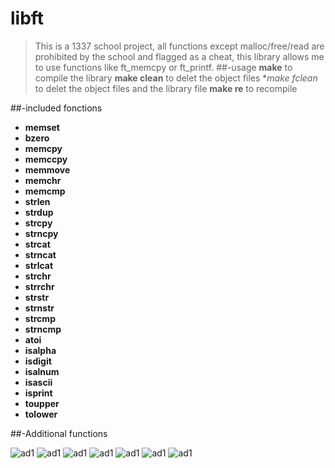 # libft
>	This is a 1337 school project, all functions except malloc/free/read are prohibited by the school and flagged as a cheat,
>this library allows me to use functions like ft_memcpy or ft_printf.
##-usage
>**make** to compile the library
>**make clean** to delet the object files
>**make fclean* to delet the object files and the library file
>**make re** to recompile

##-included fonctions

* **memset**
* **bzero**
* **memcpy**
* **memccpy**
* **memmove**
* **memchr**
* **memcmp**
* **strlen**
* **strdup**
* **strcpy**
* **strncpy**
* **strcat**
* **strncat**
* **strlcat**
* **strchr**
* **strrchr**
* **strstr**
* **strnstr**
* **strcmp**
* **strncmp**
* **atoi**
* **isalpha**
* **isdigit**
* **isalnum**
* **isascii**
* **isprint**
* **toupper**
* **tolower**

##-Additional functions

![ad1](imgs/ad1.png)
![ad1](imgs/ad2.png)
![ad1](imgs/ad3.png)
![ad1](imgs/ad4.png)
![ad1](imgs/ad5.png)
![ad1](imgs/ad6.png)
![ad1](imgs/ad7.png)
